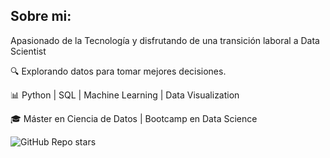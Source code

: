 ## Sobre mi:

Apasionado de la Tecnología y disfrutando de una transición laboral a Data Scientist

🔍 Explorando datos para tomar mejores decisiones.

📊 Python | SQL | Machine Learning | Data Visualization

🎓 Máster en Ciencia de Datos | Bootcamp en Data Science

![GitHub Repo stars](https://img.shields.io/github/stars/:user/:repo)

